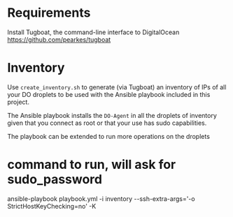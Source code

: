 # Requirements
Install Tugboat, the command-line interface to DigitalOcean https://github.com/pearkes/tugboat

# Inventory
Use `create_inventory.sh` to generate (via Tugboat) an inventory of IPs of all your DO droplets to be used with the Ansible playbook included in this project.

The Ansible playbook installs the `DO-Agent` in all the droplets of inventory given that you connect as root or that your use has sudo capabilities.

The playbook can be extended to run more operations on the droplets

# command to run, will ask for sudo_password
ansible-playbook playbook.yml -i inventory  --ssh-extra-args='-o StrictHostKeyChecking=no' -K
